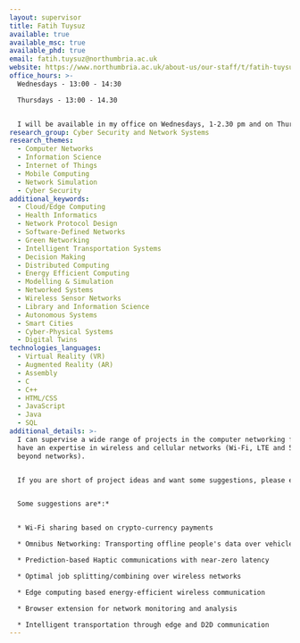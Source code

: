 ```yaml
---
layout: supervisor
title: Fatih Tuysuz
available: true
available_msc: true
available_phd: true
email: fatih.tuysuz@northumbria.ac.uk
website: https://www.northumbria.ac.uk/about-us/our-staff/t/fatih-tuysuz/
office_hours: >-
  Wednesdays - 13:00 - 14:30

  Thursdays - 13:00 - 14.30 


  I will be available in my office on Wednesdays, 1-2.30 pm and on Thursdays, 1-2.30pm. You can also contact me via email to arrange an appointment outside these times.
research_group: Cyber Security and Network Systems
research_themes:
  - Computer Networks
  - Information Science
  - Internet of Things
  - Mobile Computing
  - Network Simulation
  - Cyber Security
additional_keywords:
  - Cloud/Edge Computing
  - Health Informatics
  - Network Protocol Design
  - Software-Defined Networks
  - Green Networking
  - Intelligent Transportation Systems
  - Decision Making
  - Distributed Computing
  - Energy Efficient Computing
  - Modelling & Simulation
  - Networked Systems
  - Wireless Sensor Networks
  - Library and Information Science
  - Autonomous Systems
  - Smart Cities
  - Cyber-Physical Systems
  - Digital Twins
technologies_languages:
  - Virtual Reality (VR)
  - Augmented Reality (AR)
  - Assembly
  - C
  - C++
  - HTML/CSS
  - JavaScript
  - Java
  - SQL
additional_details: >-
  I can supervise a wide range of projects in the computer networking field. I
  have an expertise in wireless and cellular networks (Wi-Fi, LTE and 5G and
  beyond networks). 


  If you are short of project ideas and want some suggestions, please email me. 


  Some suggestions are*:*


  * Wi-Fi sharing based on crypto-currency payments

  * Omnibus Networking: Transporting offline people's data over vehicles 

  * Prediction-based Haptic communications with near-zero latency  

  * Optimal job splitting/combining over wireless networks

  * Edge computing based energy-efficient wireless communication

  * Browser extension for network monitoring and analysis

  * Intelligent transportation through edge and D2D communication
---
```

